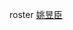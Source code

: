 roster
[姚昱臣](https://github.com/Muxiii/MEE-CC07/blob/master/Memos/Student/2020-Autumn/Markdown-Git/3399.md)

